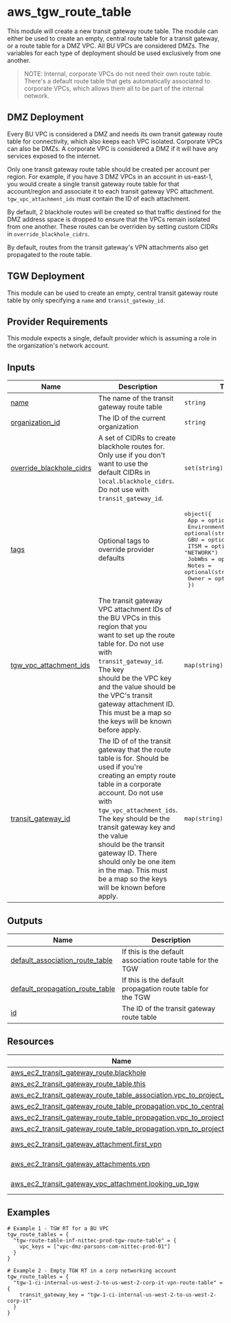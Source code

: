 <!-- BEGIN_TF_DOCS -->
# aws_tgw_route_table

This module will create a new transit gateway route table. The module can either be used
to create an empty, central route table for a transit gateway, or a route table for a
DMZ VPC. All BU VPCs are considered DMZs.
The variables for each type of deployment should be used exclusively from one another.

> NOTE: Internal, corporate VPCs do not need their own route table. There's a default
> route table that gets automatically associated to corporate VPCs, which allows them
> all to be part of the internal network.

## DMZ Deployment

Every BU VPC is considered a DMZ and needs its own transit gateway route table for
connectivity, which also keeps each VPC isolated. Corporate VPCs can also be DMZs. A
corporate VPC is considered a DMZ if it will have any services exposed to the internet.

Only one transit gateway route table should be created per account per region. For
example, if you have 3 DMZ VPCs in an account in us-east-1, you would create a single
transit gateway route table for that account/region and associate it to each transit
gateway VPC attachment. `tgw_vpc_attachment_ids` must contain the ID of each attachment.

By default, 2 blackhole routes will be created so that traffic destined for the DMZ
address space is dropped to ensure that the VPCs remain isolated from one another. These
routes can be overriden by setting custom CIDRs in `override_blackhole_cidrs`.

By default, routes from the transit gateway's VPN attachments also get propagated to
the route table.

## TGW Deployment

This module can be used to create an empty, central transit gateway route table by only
specifying a `name` and `transit_gateway_id`.

## Provider Requirements

This module expects a single, default provider which is assuming a role in the
organization's network account.

## Inputs

| Name | Description | Type | Default | Required |
|------|-------------|------|---------|:--------:|
| <a name="input_name"></a> [name](#input\_name) | The name of the transit gateway route table | `string` | n/a | yes |
| <a name="input_organization_id"></a> [organization\_id](#input\_organization\_id) | The ID of the current organization | `string` | n/a | yes |
| <a name="input_override_blackhole_cidrs"></a> [override\_blackhole\_cidrs](#input\_override\_blackhole\_cidrs) | A set of CIDRs to create blackhole routes for. Only use if you don't want to use the<br>default CIDRs in `local.blackhole_cidrs`. Do not use with `transit_gateway_id`. | `set(string)` | `null` | no |
| <a name="input_tags"></a> [tags](#input\_tags) | Optional tags to override provider defaults | <pre>object({<br>    App         = optional(string)<br>    Environment = optional(string)<br>    GBU         = optional(string)<br>    ITSM        = optional(string, "NETWORK")<br>    JobWbs      = optional(string)<br>    Notes       = optional(string)<br>    Owner       = optional(string)<br>  })</pre> | `{}` | no |
| <a name="input_tgw_vpc_attachment_ids"></a> [tgw\_vpc\_attachment\_ids](#input\_tgw\_vpc\_attachment\_ids) | The transit gateway VPC attachment IDs of the BU VPCs in this region that you<br>want to set up the route table for. Do not use with `transit_gateway_id`. The key<br>should be the VPC key and the value should be the VPC's transit gateway attachment ID.<br>This must be a map so the keys will be known before apply. | `map(string)` | `{}` | no |
| <a name="input_transit_gateway_id"></a> [transit\_gateway\_id](#input\_transit\_gateway\_id) | The ID of of the transit gateway that the route table is for. Should be used if you're<br>creating an empty route table in a corporate account. Do not use with<br>`tgw_vpc_attachment_ids`. The key should be the transit gateway key and the value<br>should be the transit gateway ID. There should only be one item in the map. This must<br>be a map so the keys will be known before apply. | `map(string)` | `{}` | no |

## Outputs

| Name | Description |
|------|-------------|
| <a name="output_default_association_route_table"></a> [default\_association\_route\_table](#output\_default\_association\_route\_table) | If this is the default association route table for the TGW |
| <a name="output_default_propagation_route_table"></a> [default\_propagation\_route\_table](#output\_default\_propagation\_route\_table) | If this is the default propagation route table for the TGW |
| <a name="output_id"></a> [id](#output\_id) | The ID of the transit gateway route table |

## Resources

| Name | Type |
|------|------|
| [aws_ec2_transit_gateway_route.blackhole](https://registry.terraform.io/providers/hashicorp/aws/latest/docs/resources/ec2_transit_gateway_route) | resource |
| [aws_ec2_transit_gateway_route_table.this](https://registry.terraform.io/providers/hashicorp/aws/latest/docs/resources/ec2_transit_gateway_route_table) | resource |
| [aws_ec2_transit_gateway_route_table_association.vpc_to_project_rt](https://registry.terraform.io/providers/hashicorp/aws/latest/docs/resources/ec2_transit_gateway_route_table_association) | resource |
| [aws_ec2_transit_gateway_route_table_propagation.vpc_to_central_rt](https://registry.terraform.io/providers/hashicorp/aws/latest/docs/resources/ec2_transit_gateway_route_table_propagation) | resource |
| [aws_ec2_transit_gateway_route_table_propagation.vpc_to_project_rt](https://registry.terraform.io/providers/hashicorp/aws/latest/docs/resources/ec2_transit_gateway_route_table_propagation) | resource |
| [aws_ec2_transit_gateway_route_table_propagation.vpn_to_project_rt](https://registry.terraform.io/providers/hashicorp/aws/latest/docs/resources/ec2_transit_gateway_route_table_propagation) | resource |
| [aws_ec2_transit_gateway_attachment.first_vpn](https://registry.terraform.io/providers/hashicorp/aws/latest/docs/data-sources/ec2_transit_gateway_attachment) | data source |
| [aws_ec2_transit_gateway_attachments.vpn](https://registry.terraform.io/providers/hashicorp/aws/latest/docs/data-sources/ec2_transit_gateway_attachments) | data source |
| [aws_ec2_transit_gateway_vpc_attachment.looking_up_tgw](https://registry.terraform.io/providers/hashicorp/aws/latest/docs/data-sources/ec2_transit_gateway_vpc_attachment) | data source |

## Examples

```hcl
# Example 1 - TGW RT for a BU VPC
tgw_route_tables = {
  "tgw-route-table-inf-nittec-prod-tgw-route-table" = {
    vpc_keys = ["vpc-dmz-parsons-com-nittec-prod-01"]
  }
}

# Example 2 - Empty TGW RT in a corp networking account
tgw_route_tables = {
  "tgw-1-ci-internal-us-west-2-to-us-west-2-corp-it-vpn-route-table" = {
    transit_gateway_key = "tgw-1-ci-internal-us-west-2-to-us-west-2-corp-it"
  }
}
```
<!-- END_TF_DOCS -->
